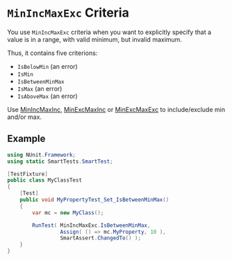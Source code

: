 # `MinIncMaxExc` Criteria

You use `MinIncMaxExc` criteria when you want to explicitly specify that a value is in a range, with valid minimum, but invalid maximum.

Thus, it contains five criterions:

* `IsBelowMin` (an error)
* `IsMin`
* `IsBetweenMinMax`
* `IsMax` (an error)
* `IsAboveMax` (an error)

Use [MinIncMaxInc](MinIncMaxInc.md), [MinExcMaxInc](MinExcMaxInc.md) or [MinExcMaxExc](MinExcMaxExc.md) to include/exclude min and/or max.

## Example

```C#
using NUnit.Framework;
using static SmartTests.SmartTest;

[TestFixture]
public class MyClassTest
{
    [Test]
    public void MyPropertyTest_Set_IsBetweenMinMax()
    {
        var mc = new MyClass();

        RunTest( MinIncMaxExc.IsBetweenMinMax,
                 Assign( () => mc.MyProperty, 10 ),
                 SmartAssert.ChangedTo() );
    }
}
```
